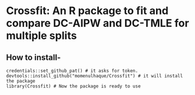 # Crossfit: An R package to fit and compare DC-AIPW and DC-TMLE for multiple splits

## How to install-

```{r}
credentials::set_github_pat() # it asks for token. 
devtools::install_github("momenulhaque/Crossfit") # it will install the package
library(Crossfit) # Now the package is ready to use
```

